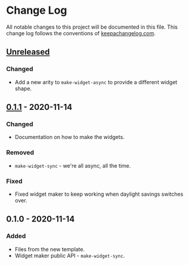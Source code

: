 # Change Log
All notable changes to this project will be documented in this file. This change log follows the conventions of [keepachangelog.com](http://keepachangelog.com/).

## [Unreleased]
### Changed
- Add a new arity to `make-widget-async` to provide a different widget shape.

## [0.1.1] - 2020-11-14
### Changed
- Documentation on how to make the widgets.

### Removed
- `make-widget-sync` - we're all async, all the time.

### Fixed
- Fixed widget maker to keep working when daylight savings switches over.

## 0.1.0 - 2020-11-14
### Added
- Files from the new template.
- Widget maker public API - `make-widget-sync`.

[Unreleased]: https://github.com/bugs/bugs.core/compare/0.1.1...HEAD
[0.1.1]: https://github.com/bugs/bugs.core/compare/0.1.0...0.1.1
